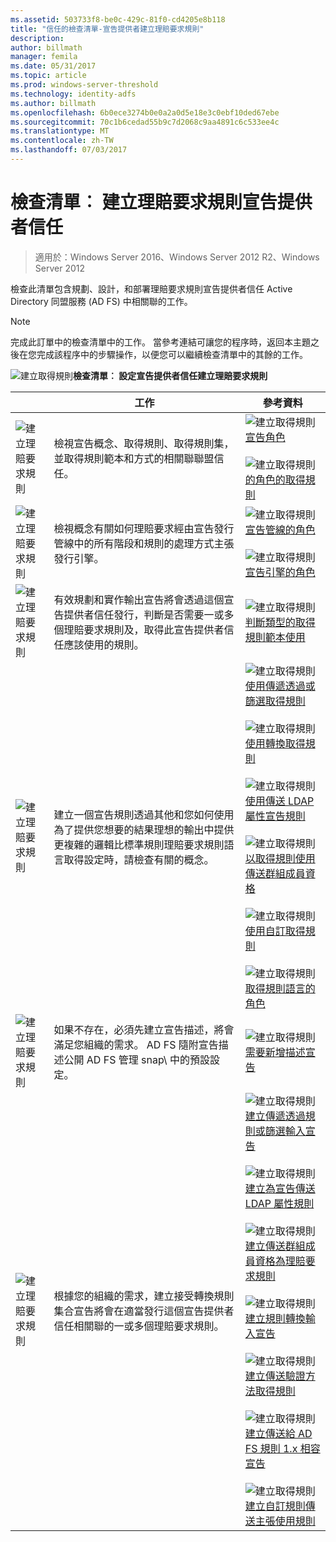 ```yaml
---
ms.assetid: 503733f8-be0c-429c-81f0-cd4205e8b118
title: "信任的檢查清單-宣告提供者建立理賠要求規則"
description: 
author: billmath
manager: femila
ms.date: 05/31/2017
ms.topic: article
ms.prod: windows-server-threshold
ms.technology: identity-adfs
ms.author: billmath
ms.openlocfilehash: 6b0ece3274b0e0a2a0d5e18e3c0ebf10ded67ebe
ms.sourcegitcommit: 70c1b6cedad55b9c7d2068c9aa4891c6c533ee4c
ms.translationtype: MT
ms.contentlocale: zh-TW
ms.lasthandoff: 07/03/2017
---
```

# <a name="checklist-creating-claim-rules-for-a-claims-provider-trust"></a>檢查清單︰ 建立理賠要求規則宣告提供者信任

>適用於：Windows Server 2016、Windows Server 2012 R2、Windows Server 2012

檢查此清單包含規劃、設計，和部署理賠要求規則宣告提供者信任 Active Directory 同盟服務 \(AD FS\) 中相關聯的工作。  
  
> [!NOTE]  
> 完成此訂單中的檢查清單中的工作。 當參考連結可讓您的程序時，返回本主題之後在您完成該程序中的步驟操作，以便您可以繼續檢查清單中的其餘的工作。  
  
![建立取得規則](media/2b05dce3-938f-4168-9b8f-1f4398cbdb9b.gif)**檢查清單︰ 設定宣告提供者信任建立理賠要求規則**  
  
||工作|參考資料|  
|-|--------|-------------|  
|![建立理賠要求規則](media/icon_checkboxo.gif)|檢視宣告概念、取得規則、取得規則集，並取得規則範本和方式的相關聯聯盟信任。|![建立取得規則](media/faa393df-4856-4431-9eda-4f4e5be72a90.gif)[宣告角色](../../ad-fs/technical-reference/The-Role-of-Claims.md)<br /><br />![建立取得規則](media/faa393df-4856-4431-9eda-4f4e5be72a90.gif)[的角色的取得規則](../../ad-fs/technical-reference/The-Role-of-Claim-Rules.md)|  
|![建立理賠要求規則](media/icon_checkboxo.gif)|檢視概念有關如何理賠要求經由宣告發行管線中的所有階段和規則的處理方式主張發行引擎。|![建立取得規則](media/faa393df-4856-4431-9eda-4f4e5be72a90.gif)[宣告管線的角色](../../ad-fs/technical-reference/The-Role-of-the-Claims-Pipeline.md)<br /><br />![建立取得規則](media/faa393df-4856-4431-9eda-4f4e5be72a90.gif)[宣告引擎的角色](../../ad-fs/technical-reference/The-Role-of-the-Claims-Engine.md)|  
|![建立理賠要求規則](media/icon_checkboxo.gif)|有效規劃和實作輸出宣告將會透過這個宣告提供者信任發行，判斷是否需要一或多個理賠要求規則及，取得此宣告提供者信任應該使用的規則。|![建立取得規則](media/faa393df-4856-4431-9eda-4f4e5be72a90.gif)[判斷類型的取得規則範本使用](../../ad-fs/technical-reference/Determine-the-Type-of-Claim-Rule-Template-to-Use.md)|  
|![建立理賠要求規則](media/icon_checkboxo.gif)|建立一個宣告規則透過其他和您如何使用為了提供您想要的結果理想的輸出中提供更複雜的邏輯比標準規則理賠要求規則語言取得設定時，請檢查有關的概念。|![建立取得規則](media/faa393df-4856-4431-9eda-4f4e5be72a90.gif)[使用傳遞透過或篩選取得規則](../../ad-fs/technical-reference/When-to-Use-a-Pass-Through-or-Filter-Claim-Rule.md)<br /><br />![建立取得規則](media/faa393df-4856-4431-9eda-4f4e5be72a90.gif)[使用轉換取得規則](../../ad-fs/technical-reference/When-to-Use-a-Transform-Claim-Rule.md)<br /><br />![建立取得規則](media/faa393df-4856-4431-9eda-4f4e5be72a90.gif)[使用傳送 LDAP 屬性宣告規則](../../ad-fs/technical-reference/When-to-Use-a-Send-LDAP-Attributes-as-Claims-Rule.md)<br /><br />![建立取得規則](media/faa393df-4856-4431-9eda-4f4e5be72a90.gif)[以取得規則使用傳送群組成員資格](../../ad-fs/technical-reference/When-to-Use-a-Send-Group-Membership-as-a-Claim-Rule.md)<br /><br />![建立取得規則](media/faa393df-4856-4431-9eda-4f4e5be72a90.gif)[使用自訂取得規則](../../ad-fs/technical-reference/When-to-Use-a-Custom-Claim-Rule.md)<br /><br />![建立取得規則](media/faa393df-4856-4431-9eda-4f4e5be72a90.gif)[取得規則語言的角色](../../ad-fs/technical-reference/The-Role-of-the-Claim-Rule-Language.md)|  
|![建立理賠要求規則](media/icon_checkboxo.gif)|如果不存在，必須先建立宣告描述，將會滿足您組織的需求。 AD FS 隨附宣告描述公開 AD FS 管理 snap\ 中的預設設定。|![建立取得規則](media/15dd35b6-6cc6-421f-93f8-7109920e7144.gif)[需要新增描述宣告](../../ad-fs/operations/Add-a-Claim-Description.md)|  
|![建立理賠要求規則](media/icon_checkboxo.gif)|根據您的組織的需求，建立接受轉換規則集合宣告將會在適當發行這個宣告提供者信任相關聯的一或多個理賠要求規則。|![建立取得規則](media/15dd35b6-6cc6-421f-93f8-7109920e7144.gif)[建立傳遞透過規則或篩選輸入宣告](../../ad-fs/operations/Create-a-Rule-to-Pass-Through-or-Filter-an-Incoming-Claim.md)<br /><br />![建立取得規則](media/15dd35b6-6cc6-421f-93f8-7109920e7144.gif)[建立為宣告傳送 LDAP 屬性規則](../../ad-fs/operations/Create-a-Rule-to-Send-LDAP-Attributes-as-Claims.md)<br /><br />![建立取得規則](media/15dd35b6-6cc6-421f-93f8-7109920e7144.gif)[建立傳送群組成員資格為理賠要求規則](../../ad-fs/operations/Create-a-Rule-to-Send-Group-Membership-as-a-Claim.md)<br /><br />![建立取得規則](media/15dd35b6-6cc6-421f-93f8-7109920e7144.gif)[建立規則轉換輸入宣告](../../ad-fs/operations/Create-a-Rule-to-Transform-an-Incoming-Claim.md)<br /><br />![建立取得規則](media/15dd35b6-6cc6-421f-93f8-7109920e7144.gif)[建立傳送驗證方法取得規則](../../ad-fs/operations/Create-a-Rule-to-Send-an-Authentication-Method-Claim.md)<br /><br />![建立取得規則](media/15dd35b6-6cc6-421f-93f8-7109920e7144.gif)[建立傳送給 AD FS 規則 1.x 相容宣告](../../ad-fs/operations/Create-a-Rule-to-Send-an-AD-FS-1x-Compatible-Claim.md)<br /><br />![建立取得規則](media/15dd35b6-6cc6-421f-93f8-7109920e7144.gif)[建立自訂規則傳送主張使用規則](../../ad-fs/operations/Create-a-Rule-to-Send-Claims-Using-a-Custom-Rule.md)|  
  

